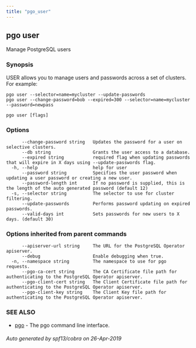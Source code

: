 ```yaml
---
title: "pgo_user"
---
```

## pgo user

Manage PostgreSQL users

### Synopsis

USER allows you to manage users and passwords across a set of clusters. For example:

	pgo user --selector=name=mycluster --update-passwords
	pgo user --change-password=bob --expired=300 --selector=name=mycluster --password=newpass

```
pgo user [flags]
```

### Options

```
      --change-password string   Updates the password for a user on selective clusters.
      --db string                Grants the user access to a database.
      --expired string           required flag when updating passwords that will expire in X days using --update-passwords flag.
  -h, --help                     help for user
      --password string          Specifies the user password when updating a user password or creating a new user.
      --password-length int      If no password is supplied, this is the length of the auto generated password (default 12)
  -s, --selector string          The selector to use for cluster filtering.
      --update-passwords         Performs password updating on expired passwords.
      --valid-days int           Sets passwords for new users to X days. (default 30)
```

### Options inherited from parent commands

```
      --apiserver-url string     The URL for the PostgreSQL Operator apiserver.
      --debug                    Enable debugging when true.
  -n, --namespace string         The namespace to use for pgo requests.
      --pgo-ca-cert string       The CA Certificate file path for authenticating to the PostgreSQL Operator apiserver.
      --pgo-client-cert string   The Client Certificate file path for authenticating to the PostgreSQL Operator apiserver.
      --pgo-client-key string    The Client Key file path for authenticating to the PostgreSQL Operator apiserver.
```

### SEE ALSO

* [pgo](/operatorcli/cli/pgo/)	 - The pgo command line interface.

###### Auto generated by spf13/cobra on 26-Apr-2019
